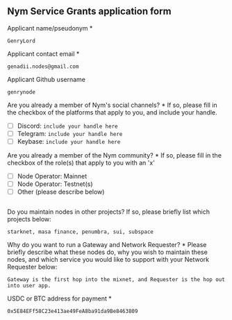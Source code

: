 Nym Service Grants application form 
------------------------------------

Applicant name/pseudonym *
```
GenryLord
```

Applicant contact email *
```
genadii.nodes@gmail.com
```

Applicant Github username
```
genrynode
```

Are you already a member of Nym's social channels? * 
If so, please fill in the checkbox of the platforms that apply to you, and include your handle. 
- [ ] Discord: `include your handle here`
- [ ] Telegram: `include your handle here`
- [ ] Keybase: `include your handle here`

Are you already a member of the Nym community? * 
If so, please fill in the checkbox of the role(s) that apply to you with an 'x' 
- [ ] Node Operator: Mainnet 
- [ ] Node Operator: Testnet(s)
- [ ] Other (please describe below)
```
```

Do you maintain nodes in other projects? 
If so, please briefly list which projects below: 
```
starknet, masa finance, penumbra, sui, subspace
```

Why do you want to run a Gateway and Network Requester? * 
Please briefly describe what these nodes do, why you wish to maintain these nodes, and which service you would like to support with your Network Requester below: 
```
Gateway is the first hop into the mixnet, and Requester is the hop out into user app.
```

USDC or BTC address for payment * 
```
0x5E84EFf58C23e413ae49FeA8ba91da9Be8463809
```
